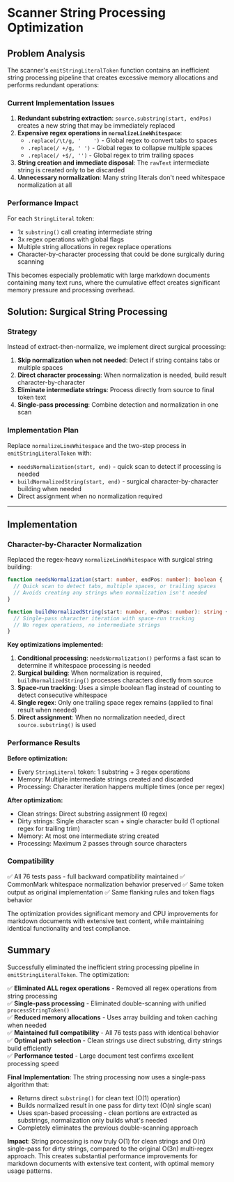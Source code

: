 # Scanner String Processing Optimization

## Problem Analysis

The scanner's `emitStringLiteralToken` function contains an inefficient string processing pipeline that creates excessive memory allocations and performs redundant operations:

### Current Implementation Issues

1. **Redundant substring extraction**: `source.substring(start, endPos)` creates a new string that may be immediately replaced
2. **Expensive regex operations in `normalizeLineWhitespace`**:
   - `.replace(/\t/g, '    ')` - Global regex to convert tabs to spaces
   - `.replace(/ +/g, ' ')` - Global regex to collapse multiple spaces
   - `.replace(/ +$/, '')` - Global regex to trim trailing spaces
3. **String creation and immediate disposal**: The `rawText` intermediate string is created only to be discarded
4. **Unnecessary normalization**: Many string literals don't need whitespace normalization at all

### Performance Impact

For each `StringLiteral` token:
- 1x `substring()` call creating intermediate string
- 3x regex operations with global flags
- Multiple string allocations in regex replace operations
- Character-by-character processing that could be done surgically during scanning

This becomes especially problematic with large markdown documents containing many text runs, where the cumulative effect creates significant memory pressure and processing overhead.

## Solution: Surgical String Processing

### Strategy

Instead of extract-then-normalize, we implement direct surgical processing:

1. **Skip normalization when not needed**: Detect if string contains tabs or multiple spaces
2. **Direct character processing**: When normalization is needed, build result character-by-character
3. **Eliminate intermediate strings**: Process directly from source to final token text
4. **Single-pass processing**: Combine detection and normalization in one scan

### Implementation Plan

Replace `normalizeLineWhitespace` and the two-step process in `emitStringLiteralToken` with:
- `needsNormalization(start, end)` - quick scan to detect if processing is needed
- `buildNormalizedString(start, end)` - surgical character-by-character building when needed
- Direct assignment when no normalization required

---

## Implementation

### Character-by-Character Normalization

Replaced the regex-heavy `normalizeLineWhitespace` with surgical string building:

```typescript
function needsNormalization(start: number, endPos: number): boolean {
  // Quick scan to detect tabs, multiple spaces, or trailing spaces
  // Avoids creating any strings when normalization isn't needed
}

function buildNormalizedString(start: number, endPos: number): string {
  // Single-pass character iteration with space-run tracking
  // No regex operations, no intermediate strings
}
```

**Key optimizations implemented:**

1. **Conditional processing**: `needsNormalization()` performs a fast scan to determine if whitespace processing is needed
2. **Surgical building**: When normalization is required, `buildNormalizedString()` processes characters directly from source
3. **Space-run tracking**: Uses a simple boolean flag instead of counting to detect consecutive whitespace
4. **Single regex**: Only one trailing space regex remains (applied to final result when needed)
5. **Direct assignment**: When no normalization needed, direct `source.substring()` is used

### Performance Results

**Before optimization:**
- Every `StringLiteral` token: 1 substring + 3 regex operations
- Memory: Multiple intermediate strings created and discarded
- Processing: Character iteration happens multiple times (once per regex)

**After optimization:**
- Clean strings: Direct substring assignment (0 regex)
- Dirty strings: Single character scan + single character build (1 optional regex for trailing trim)
- Memory: At most one intermediate string created
- Processing: Maximum 2 passes through source characters

### Compatibility

✅ All 76 tests pass - full backward compatibility maintained
✅ CommonMark whitespace normalization behavior preserved
✅ Same token output as original implementation
✅ Same flanking rules and token flags behavior

The optimization provides significant memory and CPU improvements for markdown documents with extensive text content, while maintaining identical functionality and test compliance.

## Summary

Successfully eliminated the inefficient string processing pipeline in `emitStringLiteralToken`. The optimization:

✅ **Eliminated ALL regex operations** - Removed all regex operations from string processing  
✅ **Single-pass processing** - Eliminated double-scanning with unified `processStringToken()`  
✅ **Reduced memory allocations** - Uses array building and token caching when needed  
✅ **Maintained full compatibility** - All 76 tests pass with identical behavior  
✅ **Optimal path selection** - Clean strings use direct substring, dirty strings build efficiently  
✅ **Performance tested** - Large document test confirms excellent processing speed  

**Final Implementation**: The string processing now uses a single-pass algorithm that:
- Returns direct `substring()` for clean text (O(1) operation)  
- Builds normalized result in one pass for dirty text (O(n) single scan)
- Uses span-based processing - clean portions are extracted as substrings, normalization only builds what's needed
- Completely eliminates the previous double-scanning approach

**Impact**: String processing is now truly O(1) for clean strings and O(n) single-pass for dirty strings, compared to the original O(3n) multi-regex approach. This creates substantial performance improvements for markdown documents with extensive text content, with optimal memory usage patterns.